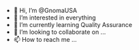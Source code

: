 - 👋 Hi, I’m @GnomaUSA
- 👀 I’m interested in everything
- 🌱 I’m currently learning Quality Assurance 
- 💞️ I’m looking to collaborate on ...
- 📫 How to reach me ...

<!---
GnomaUSA/GnomaUSA is a ✨ special ✨ repository because its `README.md` (this file) appears on your GitHub profile.
You can click the Preview link to take a look at your changes.
--->
